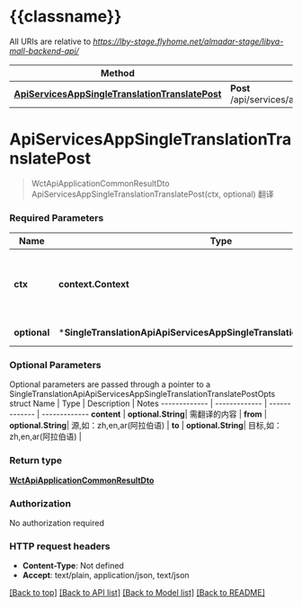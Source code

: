 # {{classname}}

All URIs are relative to *https://lby-stage.flyhome.net/almadar-stage/libya-mall-backend-api/*

Method | HTTP request | Description
------------- | ------------- | -------------
[**ApiServicesAppSingleTranslationTranslatePost**](SingleTranslationApi.md#ApiServicesAppSingleTranslationTranslatePost) | **Post** /api/services/app/SingleTranslation/Translate | 翻译

# **ApiServicesAppSingleTranslationTranslatePost**
> WctApiApplicationCommonResultDto ApiServicesAppSingleTranslationTranslatePost(ctx, optional)
翻译

### Required Parameters

Name | Type | Description  | Notes
------------- | ------------- | ------------- | -------------
 **ctx** | **context.Context** | context for authentication, logging, cancellation, deadlines, tracing, etc.
 **optional** | ***SingleTranslationApiApiServicesAppSingleTranslationTranslatePostOpts** | optional parameters | nil if no parameters

### Optional Parameters
Optional parameters are passed through a pointer to a SingleTranslationApiApiServicesAppSingleTranslationTranslatePostOpts struct
Name | Type | Description  | Notes
------------- | ------------- | ------------- | -------------
 **content** | **optional.String**| 需翻译的内容 | 
 **from** | **optional.String**| 源,如：zh,en,ar(阿拉伯语) | 
 **to** | **optional.String**| 目标,如：zh,en,ar(阿拉伯语) | 

### Return type

[**WctApiApplicationCommonResultDto**](WCT.Api.Application.Common.ResultDto.md)

### Authorization

No authorization required

### HTTP request headers

 - **Content-Type**: Not defined
 - **Accept**: text/plain, application/json, text/json

[[Back to top]](#) [[Back to API list]](../README.md#documentation-for-api-endpoints) [[Back to Model list]](../README.md#documentation-for-models) [[Back to README]](../README.md)

